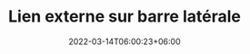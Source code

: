 ---
title: "Lien externe sur barre latérale"
date: 2022-03-14T06:00:23+06:00
description: Ajouter un lien externe sur la barre latérale
menu:
  sidebar:
    name: Exemple de lien externe
    identifier: external-link
    pageRef: https://example.com/
    weight: 850
---